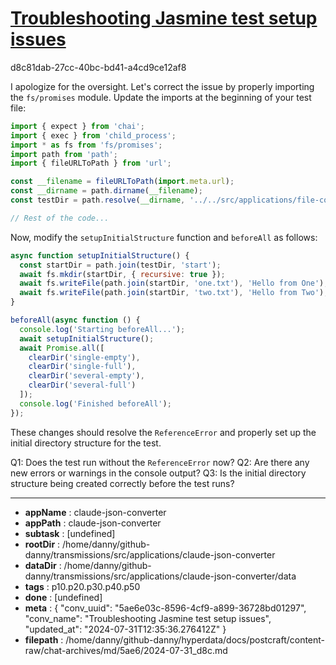 # [Troubleshooting Jasmine test setup issues](https://claude.ai/chat/5ae6e03c-8596-4cf9-a899-36728bd01297)

d8c81dab-27cc-40bc-bd41-a4cd9ce12af8

 I apologize for the oversight. Let's correct the issue by properly importing the `fs/promises` module. Update the imports at the beginning of your test file:

```javascript
import { expect } from 'chai';
import { exec } from 'child_process';
import * as fs from 'fs/promises';
import path from 'path';
import { fileURLToPath } from 'url';

const __filename = fileURLToPath(import.meta.url);
const __dirname = path.dirname(__filename);
const testDir = path.resolve(__dirname, '../../src/applications/file-copy-remove-test/data');

// Rest of the code...
```

Now, modify the `setupInitialStructure` function and `beforeAll` as follows:

```javascript
async function setupInitialStructure() {
  const startDir = path.join(testDir, 'start');
  await fs.mkdir(startDir, { recursive: true });
  await fs.writeFile(path.join(startDir, 'one.txt'), 'Hello from One');
  await fs.writeFile(path.join(startDir, 'two.txt'), 'Hello from Two');
}

beforeAll(async function () {
  console.log('Starting beforeAll...');
  await setupInitialStructure();
  await Promise.all([
    clearDir('single-empty'),
    clearDir('single-full'),
    clearDir('several-empty'),
    clearDir('several-full')
  ]);
  console.log('Finished beforeAll');
});
```

These changes should resolve the `ReferenceError` and properly set up the initial directory structure for the test.

Q1: Does the test run without the `ReferenceError` now?
Q2: Are there any new errors or warnings in the console output?
Q3: Is the initial directory structure being created correctly before the test runs?

---

* **appName** : claude-json-converter
* **appPath** : claude-json-converter
* **subtask** : [undefined]
* **rootDir** : /home/danny/github-danny/transmissions/src/applications/claude-json-converter
* **dataDir** : /home/danny/github-danny/transmissions/src/applications/claude-json-converter/data
* **tags** : p10.p20.p30.p40.p50
* **done** : [undefined]
* **meta** : {
  "conv_uuid": "5ae6e03c-8596-4cf9-a899-36728bd01297",
  "conv_name": "Troubleshooting Jasmine test setup issues",
  "updated_at": "2024-07-31T12:35:36.276412Z"
}
* **filepath** : /home/danny/github-danny/hyperdata/docs/postcraft/content-raw/chat-archives/md/5ae6/2024-07-31_d8c.md